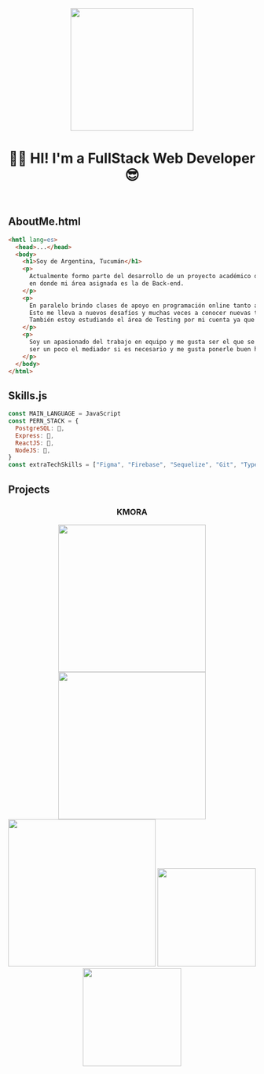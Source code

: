 <div align="center">
<img height=250 src="https://media3.giphy.com/media/L8K62iTDkzGX6/giphy.gif?cid=790b7611f2c104b3e9bef4fcd60be69dc67b5d0882e89af3&rid=giphy.gif&ct=g"/>

# 👋🏾 HI! I'm a FullStack Web Developer 😎
</div>
<br>

## AboutMe.html
```html
<hmtl lang=es>
  <head>...</head>
  <body>
    <h1>Soy de Argentina, Tucumán</h1>
    <p>
      Actualmente formo parte del desarrollo de un proyecto académico de E-comercer en equipo para un cliente real,
      en donde mi área asignada es la de Back-end.
    </p>
    <p>
      En paralelo brindo clases de apoyo en programación online tanto a alumnos de Latinoamérica como España.
      Esto me lleva a nuevos desafíos y muchas veces a conocer nuevas tecnologías y lenguajes de programación.
      También estoy estudiando el área de Testing por mi cuenta ya que es algo me interesa mucho.
    </p>
    <p>
      Soy un apasionado del trabajo en equipo y me gusta ser el que se preocupa por el buen clima de trabajo y equipo,
      ser un poco el mediador si es necesario y me gusta ponerle buen humor al ambiente.
    </p>
  </body>
</html>
```
## Skills.js
```js
const MAIN_LANGUAGE = JavaScript
const PERN_STACK = {
  PostgreSQL: 💜,
  Express: 🧡,
  ReactJS: 💙,
  NodeJS: 💚,
}
const extraTechSkills = ["Figma", "Firebase", "Sequelize", "Git", "TypeScript", "Styled-Components"]
```
## Projects

<div align="center">
  
  ### KMORA
  
  <img width=300 src="https://user-images.githubusercontent.com/29445888/124522053-32c68200-ddc8-11eb-8fba-94ff0770ada2.png"/>
  <img width=300 src="https://user-images.githubusercontent.com/29445888/124522163-9650af80-ddc8-11eb-94e3-25ec05b6c778.png"/>
  <img width=300 src="https://user-images.githubusercontent.com/29445888/124522215-d748c400-ddc8-11eb-952b-64c73923779d.png"/>
  <img width=200 src="https://user-images.githubusercontent.com/29445888/124522243-ef204800-ddc8-11eb-9624-2ebb6c7c51d5.png"/>
  <img width=200 src="https://user-images.githubusercontent.com/29445888/124522244-f0ea0b80-ddc8-11eb-8e9f-75356e7d0e26.png"/>
</div>
